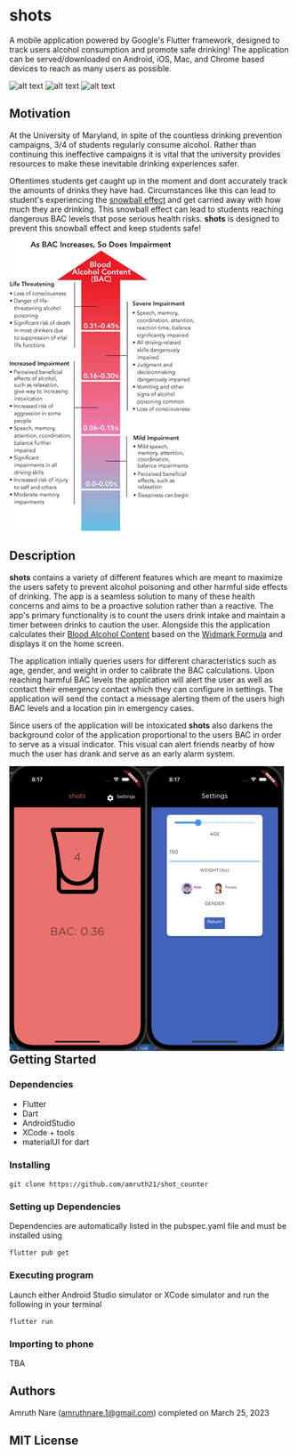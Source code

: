# shots
A mobile application powered by Google's Flutter framework, designed to track users alcohol consumption and promote safe drinking!
The application can be served/downloaded on Android, iOS, Mac, and Chrome based devices to reach as many users as possible.

![alt text](https://img.shields.io/github/languages/top/amruth21/shot_counter"test") 
![alt text](https://img.shields.io/github/commit-activity/y/amruth21/shot_counter "test")
![alt text](https://img.shields.io/github/stars/amruth21/shot_counter?style=social "test")

## Motivation


At the University of Maryland, in spite of the countless drinking prevention campaigns, 3/4 of students regularly consume alcohol. Rather than continuing this ineffective campaigns it is vital that the university provides resources to make these inevitable drinking experiences safer. 

Oftentimes students get caught up in the moment and dont accurately track the amounts of drinks they have had. Circumstances like this can lead to student's experiencing the [snowball effect](https://en.wikipedia.org/wiki/Snowball_effect) and get carried away with how much they are drinking. This snowball effect can lead to students reaching dangerous BAC levels that pose serious health risks. **shots** is designed to prevent this snowball effect and keep students safe!

![Alt text](images/bac-graph.jpg?raw=true "BAC")

## Description
**shots** contains a variety of different features which are meant to maximize the users safety to prevent alcohol poisoning and other harmful side effects of drinking. The app is a seamless solution to many of these health concerns and aims to be a proactive solution rather than a reactive. The app's primary functionality is to count the users drink intake and maintain a timer between drinks to caution the user. Alongside this the application calculates their [Blood Alcohol Content](https://vaden.stanford.edu/super/learn/alcohol-drug-info/reduce-your-risk/what-blood-alcohol-concentration-bac) based on the [Widmark Formula](https://www.denisekirbylaw.com/dwi-faqs/who-is-widmark-and-what-is-his-equation/) and displays it on the home screen. 

The application intially queries users for different characteristics such as age, gender, and weight in order to calibrate the BAC calculations. Upon reaching harmful BAC levels the application will alert the user as well as contact their emergency contact which they can configure in settings. The application will send the contact a message alerting them of the users high BAC levels and a location pin in emergency cases.

Since users of the application will be intoxicated **shots** also darkens the background color of the application proportional to the users BAC in order to serve as a visual indicator. This visual can alert friends nearby of how much the user has drank and serve as an early alarm system.
<center>
<div style="float:left;">
<img src="images/home-page.png" height="512">
</div>

<div style="float:left;">
<img src="images/settings-page.png" height="512">
<break>




</break>
</div>
</center>



## Getting Started

### Dependencies

* Flutter
* Dart
* AndroidStudio
* XCode + tools
* materialUI for dart

### Installing

```
git clone https://github.com/amruth21/shot_counter
```

### Setting up Dependencies

Dependencies are automatically listed in the pubspec.yaml file and must be installed using
```
flutter pub get
```

### Executing program

Launch either Android Studio simulator or XCode simulator and run the following in your terminal
```
flutter run
```

### Importing to phone
TBA


## Authors

Amruth Nare (amruthnare.1@gmail.com) completed on March 25, 2023

## MIT License
